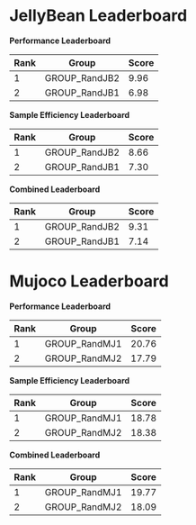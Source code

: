 # JellyBean Leaderboard

**Performance Leaderboard**

|Rank      |Group     |Score     |
|----------|----------|----------|
|1      |GROUP_RandJB2     |9.96     |
|2      |GROUP_RandJB1     |6.98     |


**Sample Efficiency Leaderboard**

|Rank      |Group     |Score     |
|----------|----------|----------|
|1      |GROUP_RandJB2     |8.66     |
|2      |GROUP_RandJB1     |7.30     |


**Combined Leaderboard**

|Rank      |Group     |Score     |
|----------|----------|----------|
|1      |GROUP_RandJB2     |9.31     |
|2      |GROUP_RandJB1     |7.14     |


# Mujoco Leaderboard

**Performance Leaderboard**

|Rank      |Group     |Score     |
|----------|----------|----------|
|1      |GROUP_RandMJ1     |20.76     |
|2      |GROUP_RandMJ2     |17.79     |


**Sample Efficiency Leaderboard**

|Rank      |Group     |Score     |
|----------|----------|----------|
|1      |GROUP_RandMJ1     |18.78     |
|2      |GROUP_RandMJ2     |18.38     |


**Combined Leaderboard**

|Rank      |Group     |Score     |
|----------|----------|----------|
|1      |GROUP_RandMJ1     |19.77     |
|2      |GROUP_RandMJ2     |18.09     |


